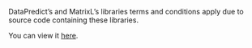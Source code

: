 DataPredict’s and MatrixL’s libraries terms and conditions apply due to source code containing these libraries.

You can view it [here](https://aqwamcreates.github.io/DataPredict/TermsAndConditions.html).
